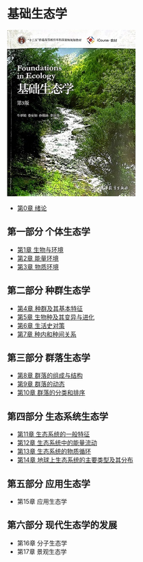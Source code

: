 # 基础生态学

![基础生态学](./img/cover.jpg)

* [第0章 绪论](ch00.md)

## 第一部分 个体生态学

* [第1章 生物与环境](ch01.md)
* [第2章 能量环境](ch02.md)
* [第3章 物质环境](ch03.md)

## 第二部分 种群生态学

* [第4章 种群及其基本特征](ch04.md)
* [第5章 生物种及其变异与进化](ch05.md)
* [第6章 生活史对策](ch06.md)
* [第7章 种内和种间关系](ch07.md)

## 第三部分 群落生态学

* [第8章 群落的组成与结构](ch08.md)
* [第9章 群落的动态](ch09.md)
* [第10章 群落的分类和排序](ch10.md)

## 第四部分 生态系统生态学

* [第11章 生态系统的一般特征](ch11.md)
* [第12章 生态系统中的能量流动](ch12.md)
* [第13章 生态系统的物质循环](ch13.md)
* [第14章 地球上生态系统的主要类型及其分布](ch14.md)

## 第五部分 应用生态学

* 第15章 应用生态学

## 第六部分 现代生态学的发展

* 第16章 分子生态学
* 第17章 景观生态学


